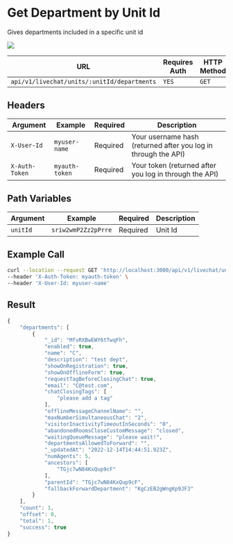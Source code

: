 # Get Department by Unit Id

Gives departments included in a specific unit id

![](../../../../../../../.gitbook/assets/enterprise.jpg)

| URL                                         | Requires Auth | HTTP Method |
| ------------------------------------------- | ------------- | ----------- |
| `api/v1/livechat/units/:unitId/departments` | `YES`         | `GET`       |

## Headers

| Argument       | Example        | Required | Description                                                    |
| -------------- | -------------- | -------- | -------------------------------------------------------------- |
| `X-User-Id`    | `myuser-name`  | Required | Your username hash (returned after you log in through the API) |
| `X-Auth-Token` | `myauth-token` | Required | Your token (returned after you log in through the API)         |

## Path Variables

| Argument | Example             | Required | Description |
| -------- | ------------------- | -------- | ----------- |
| `unitId` | `sriw2wmP2Zz2pPrre` | Required | Unit Id     |

## Example Call

```bash
curl --location --request GET 'http://localhost:3000/api/v1/livechat/units/TGjc7wN84KxQup9cF/departments' \
--header 'X-Auth-Token: myauth-token' \
--header 'X-User-Id: myuser-name'
```

## Result

```javascript
{
    "departments": [
        {
            "_id": "MfvRXBwEWY6tTwqFh",
            "enabled": true,
            "name": "C",
            "description": "test dept",
            "showOnRegistration": true,
            "showOnOfflineForm": true,
            "requestTagBeforeClosingChat": true,
            "email": "C@test.com",
            "chatClosingTags": [
                "please add a tag"
            ],
            "offlineMessageChannelName": "",
            "maxNumberSimultaneousChat": "2",
            "visitorInactivityTimeoutInSeconds": "0",
            "abandonedRoomsCloseCustomMessage": "closed",
            "waitingQueueMessage": "please wait!",
            "departmentsAllowedToForward": "",
            "_updatedAt": "2022-12-14T14:44:51.923Z",
            "numAgents": 5,
            "ancestors": [
                "TGjc7wN84KxQup9cF"
            ],
            "parentId": "TGjc7wN84KxQup9cF",
            "fallbackForwardDepartment": "KgCzEB2gWngKp9JF3"
        }
    ],
    "count": 1,
    "offset": 0,
    "total": 1,
    "success": true
}
```
